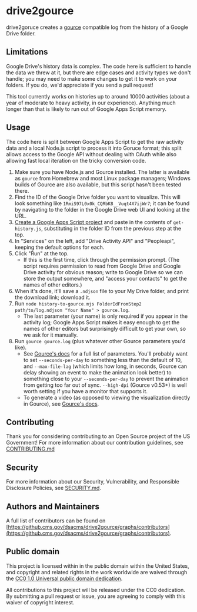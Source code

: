 # drive2gource

drive2goruce creates a [gource](https://gource.io) compatible log from the history of a Google Drive folder.

## Limitations

Google Drive's history data is complex. The code here is sufficient to handle the data we threw at it, but there are edge cases and activity types we don't handle; you may need to make some changes to get it to work on your folders. If you do, we'd appreciate if you send a pull request!

This tool currently works on histories up to around 10000 activities (about a year of moderate to heavy activity, in our experience). Anything much longer than that is likely to run out of Google Apps Script memory.

## Usage

The code here is split between Google Apps Script to get the raw activity data and a local Node.js script to process it into Goruce format; this split allows access to the Google API without dealing with OAuth while also allowing fast local iteration on the tricky conversion code.

1. Make sure you have Node.js and Gource installed. The latter is available as `gource` from Homebrew and most Linux package managers; Windows builds of Gource are also available, but this script hasn't been tested there.
2. Find the ID of the Google Drive folder you want to visualize. This will look something like `1RmiS97L0x0k_CQRbK8__Vuqt4X7ijWr7`; it can be found by navigating to the folder in the Google Drive web UI and looking at the URL.
3. [Create a Google Apps Script project](https://script.google.com/home) and paste in the contents of `get-history.js`, substituting in the folder ID from the previous step at the top.
4. In "Services" on the left, add "Drive Activity API" and "Peopleapi", keeping the default options for each.
5. Click "Run" at the top.
   - If this is the first time, click through the permission prompt. (The script requires permission to read from Google Drive and Google Drive activity for obvious reason; write to Google Drive so we can store the output somewhere, and "access your contacts" to get the names of other editors.)
6. When it's done, it'll save a `.ndjson` file to your My Drive folder, and print the download link; download it.
7. Run `node history-to-gource.mjs FolderIdFromStep2 path/to/log.ndjson "Your Name" > gource.log`.
   - The last parameter (your name) is only required if you appear in the activity log; Google Apps Script makes it easy enough to get the names of other editors but surprisingly difficult to get your own, so we ask for it manually.
8. Run `gource gource.log` (plus whatever other Gource parameters you'd like).
   - See [Gource's docs](https://github.com/acaudwell/Gource) for a full list of parameters. You'll probably want to set `--seconds-per-day` to something less than the default of 10, and `--max-file-lag` (which limits how long, in seconds, Gource can delay showing an event to make the animation look better) to something close to your `--seconds-per-day` to prevent the animation from getting too far out of sync. `--high-dpi` (Gource v0.53+) is well worth setting if you have a monitor that supports it.
   - To generate a video (as opposed to viewing the visualization directly in Gource), see [Gource's docs](https://github.com/acaudwell/Gource/wiki/Videos#ffmpeg-using-x264-codec).

## Contributing

Thank you for considering contributing to an Open Source project of the US
Government! For more information about our contribution guidelines, see
[CONTRIBUTING.md](CONTRIBUTING.md)

## Security

For more information about our Security, Vulnerability, and Responsible
Disclosure Policies, see [SECURITY.md](SECURITY.md).

## Authors and Maintainers

A full list of contributors can be found on [https://github.cms.gov/dsacms/drive2gource/graphs/contributors](https://github.cms.gov/dsacms/drive2gource/graphs/contributors).

## Public domain

This project is licensed within in the public domain within the United States,
and copyright and related rights in the work worldwide are waived through the
[CC0 1.0 Universal public domain
dedication](https://creativecommons.org/publicdomain/zero/1.0/).

All contributions to this project will be released under the CC0 dedication. By
submitting a pull request or issue, you are agreeing to comply with this waiver
of copyright interest.
